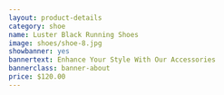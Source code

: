 ```yaml
---
layout: product-details
category: shoe
name: Luster Black Running Shoes
image: shoes/shoe-8.jpg
showbanner: yes
bannertext: Enhance Your Style With Our Accessories
bannerclass: banner-about
price: $120.00
---
```

